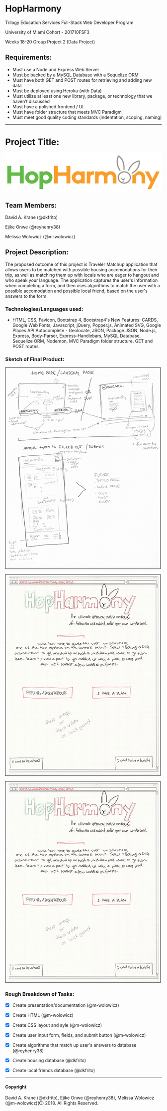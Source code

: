 # HopHarmony

Trilogy Education Services Full-Stack Web Developer Program

University of Miami Cohort - 201710FSF3

Weeks 18-20 Group Project 2 (Data Project)

## Requirements:

* Must use a Node and Express Web Server
* Must be backed by a MySQL Database with a Sequelize ORM  
* Must have both GET and POST routes for retrieving and adding new data
* Must be deployed using Heroku (with Data)
* Must utilize at least one new library, package, or technology that we haven’t discussed
* Must have a polished frontend / UI 
* Must have folder structure that meets MVC Paradigm
* Must meet good quality coding standards (indentation, scoping, naming)


---


# Project Title:

![alt text](https://github.com/m-wolowicz/HopHarmony/blob/master/public/assets/img/HopHarmonyAnimated.svg "HopHarmony Logo")

## Team Members:

David A. Krane (@dkfrito)

Ejike Onwe (@reyhenry38)

Melissa Wolowicz (@m-wolowicz)

## Project Description:

The proposed outcome of this project is Traveler Matchup application that allows users to be matched with possible housing accomodations for their trip, as well as matching them up with locals who are eager to hangout and who speak your language.  The application captures the user's information when completing a form, and then uses algorithms to match the user with a possible accomodation and possible local friend, based on the user's answers to the form.

### Technologies/Languages used:

- HTML, CSS, Favicon, Bootstrap 4, Bootstrap4's New Features: CARDS, Google Web Fonts, Javascript, jQuery, Popper.js, Animated SVG, Google Places API Autocomplete - Geolocate, JSON, Package.JSON, Node.js, Express, Body-Parser, Express-Handlebars, MySQL Database, Sequelize ORM, Nodemon, MVC Paradigm folder structure, GET and POST routes.

### Sketch of Final Product:

![alt text](https://github.com/m-wolowicz/HopHarmony/blob/master/public/assets/img/projectSketch01.jpg "Wireframe")

![alt text](https://github.com/m-wolowicz/HopHarmony/blob/master/public/assets/img/projectSketch02.jpg "Sketch 01 - Landing Page")

![alt text](https://github.com/m-wolowicz/HopHarmony/blob/master/public/assets/img/projectSketch02.jpg "Sketch 02 - Home Page")

### Rough Breakdown of Tasks:

- [x] Create presentation/documentation  (@m-wolowicz)
- [x] Create HTML   (@m-wolowicz)
- [x] Create CSS layout and syle  (@m-wolowicz)
- [x] Create user input form, fields, and submit button (@m-wolowicz)

- [x] Create algorithms that match up user's answers to database  (@reyhenry38)

- [x] Create housing database (@dkfrito)
- [x] Create local friends database (@dkfrito)



- - -


#### Copyright

David A. Krane (@dkfrito), Ejike Onwe (@reyhenry38), Melissa Wolowicz (@m-wolowicz)(C) 2018. All Rights Reserved.

